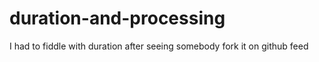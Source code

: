 duration-and-processing
=======================

I had to fiddle with duration after seeing somebody fork it on github feed
